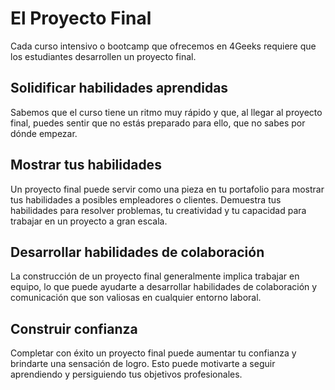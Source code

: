 # El Proyecto Final

Cada curso intensivo o bootcamp que ofrecemos en 4Geeks requiere que los estudiantes desarrollen un proyecto final.

## Solidificar habilidades aprendidas

Sabemos que el curso tiene un ritmo muy rápido y que, al llegar al proyecto final, puedes sentir que no estás preparado para ello, que no sabes por dónde empezar.

## Mostrar tus habilidades

Un proyecto final puede servir como una pieza en tu portafolio para mostrar tus habilidades a posibles empleadores o clientes. Demuestra tus habilidades para resolver problemas, tu creatividad y tu capacidad para trabajar en un proyecto a gran escala.

## Desarrollar habilidades de colaboración

La construcción de un proyecto final generalmente implica trabajar en equipo, lo que puede ayudarte a desarrollar habilidades de colaboración y comunicación que son valiosas en cualquier entorno laboral.

## Construir confianza

Completar con éxito un proyecto final puede aumentar tu confianza y brindarte una sensación de logro. Esto puede motivarte a seguir aprendiendo y persiguiendo tus objetivos profesionales.
